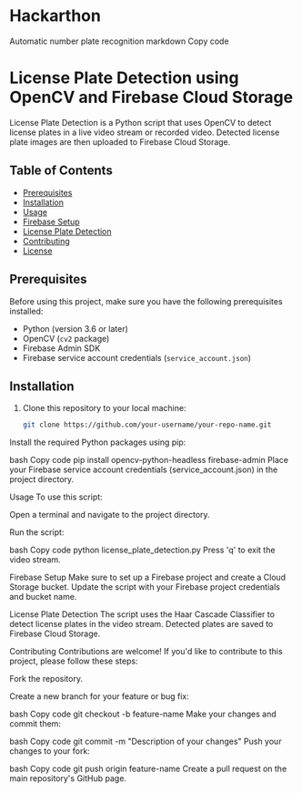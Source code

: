 # Hackarthon
Automatic number plate recognition
markdown
Copy code
# License Plate Detection using OpenCV and Firebase Cloud Storage

License Plate Detection is a Python script that uses OpenCV to detect license plates in a live video stream or recorded video. Detected license plate images are then uploaded to Firebase Cloud Storage.

## Table of Contents

- [Prerequisites](#prerequisites)
- [Installation](#installation)
- [Usage](#usage)
- [Firebase Setup](#firebase-setup)
- [License Plate Detection](#license-plate-detection)
- [Contributing](#contributing)
- [License](#license)

## Prerequisites

Before using this project, make sure you have the following prerequisites installed:

- Python (version 3.6 or later)
- OpenCV (`cv2` package)
- Firebase Admin SDK
- Firebase service account credentials (`service_account.json`)

## Installation

1. Clone this repository to your local machine:

   ```bash
   git clone https://github.com/your-username/your-repo-name.git
Install the required Python packages using pip:

bash
Copy code
pip install opencv-python-headless firebase-admin
Place your Firebase service account credentials (service_account.json) in the project directory.

Usage
To use this script:

Open a terminal and navigate to the project directory.

Run the script:

bash
Copy code
python license_plate_detection.py
Press 'q' to exit the video stream.

Firebase Setup
Make sure to set up a Firebase project and create a Cloud Storage bucket. Update the script with your Firebase project credentials and bucket name.

License Plate Detection
The script uses the Haar Cascade Classifier to detect license plates in the video stream. Detected plates are saved to Firebase Cloud Storage.

Contributing
Contributions are welcome! If you'd like to contribute to this project, please follow these steps:

Fork the repository.

Create a new branch for your feature or bug fix:

bash
Copy code
git checkout -b feature-name
Make your changes and commit them:

bash
Copy code
git commit -m "Description of your changes"
Push your changes to your fork:

bash
Copy code
git push origin feature-name
Create a pull request on the main repository's GitHub page.
